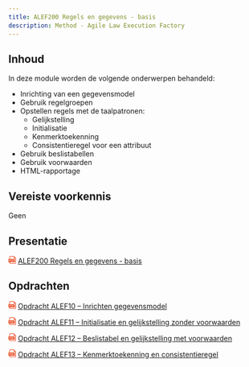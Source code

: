 ```yaml
---
title: ALEF200 Regels en gegevens - basis
description: Method - Agile Law Execution Factory
---
```


## Inhoud

In deze module worden de volgende onderwerpen behandeld:
- Inrichting van een gegevensmodel
- Gebruik regelgroepen
- Opstellen regels met de taalpatronen:
  - Gelijkstelling
  - Initialisatie
  - Kenmerktoekenning
  - Consistentieregel voor een attribuut
- Gebruik beslistabellen
- Gebruik voorwaarden
- HTML-rapportage

## Vereiste voorkennis
Geen

## Presentatie
<img src="../../static/img/pdf-icon.png" width="15"> [ALEF200 Regels en gegevens - basis](../../static/pdf/PresentatieALEF200.pdf)

## Opdrachten
<img src="../../static/img/pdf-icon.png" width="15"> [Opdracht ALEF10 – Inrichten gegevensmodel](../../static/pdf/OpdrachtALEF10.pdf)

<img src="../../static/img/pdf-icon.png" width="15"> [Opdracht ALEF11 – Initialisatie en gelijkstelling zonder voorwaarden](../../static/pdf/OpdrachtALEF11.pdf)

<img src="../../static/img/pdf-icon.png" width="15"> [Opdracht ALEF12 – Beslistabel en gelijkstelling met voorwaarden](../../static/pdf/OpdrachtALEF12.pdf)

<img src="../../static/img/pdf-icon.png" width="15"> [Opdracht ALEF13 – Kenmerktoekenning en consistentieregel](../../static/pdf/OpdrachtALEF13.pdf)
